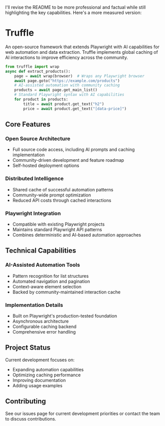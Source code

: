 I'll revise the README to be more professional and factual while still highlighting the key capabilities. Here's a more measured version:

# Truffle
An open-source framework that extends Playwright with AI capabilities for web automation and data extraction. Truffle implements global caching of AI interactions to improve efficiency across the community.

```python
from truffle import wrap
async def extract_products():
    page = await wrap(browser)  # Wraps any Playwright browser
    await page.goto("https://example.com/products")
    # AI-assisted automation with community caching
    products = await page.get_main_list()
    # Standard Playwright syntax with AI capabilities
    for product in products:
        title = await product.get_text("h2")
        price = await product.get_text("[data-price]")
```

## Core Features

### Open Source Architecture
- Full source code access, including AI prompts and caching implementation
- Community-driven development and feature roadmap
- Self-hosted deployment options

### Distributed Intelligence
- Shared cache of successful automation patterns
- Community-wide prompt optimization
- Reduced API costs through cached interactions

### Playwright Integration
- Compatible with existing Playwright projects
- Maintains standard Playwright API patterns
- Combines deterministic and AI-based automation approaches

## Technical Capabilities

### AI-Assisted Automation Tools
- Pattern recognition for list structures
- Automated navigation and pagination
- Context-aware element selection
- Backed by community-maintained interaction cache

### Implementation Details
- Built on Playwright's production-tested foundation
- Asynchronous architecture
- Configurable caching backend
- Comprehensive error handling

## Project Status
Current development focuses on:
- Expanding automation capabilities
- Optimizing caching performance
- Improving documentation
- Adding usage examples

## Contributing
See our issues page for current development priorities or contact the team to discuss contributions.
